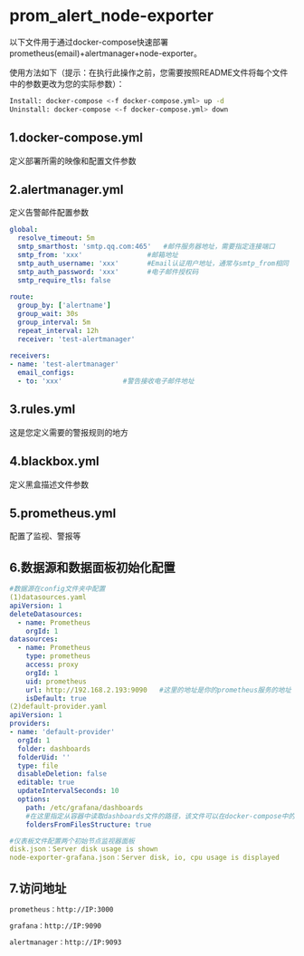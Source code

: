 # prom_alert_node-exporter

以下文件用于通过docker-compose快速部署prometheus(email)+alertmanager+node-exporter。

使用方法如下（提示：在执行此操作之前，您需要按照README文件将每个文件中的参数更改为您的实际参数）：

```sh
Install: docker-compose <-f docker-compose.yml> up -d
Uninstall: docker-compose <-f docker-compose.yml> down
```

## 1.docker-compose.yml
定义部署所需的映像和配置文件参数

## 2.alertmanager.yml

定义告警邮件配置参数

```yaml
global:
  resolve_timeout: 5m
  smtp_smarthost: 'smtp.qq.com:465'   #邮件服务器地址，需要指定连接端口
  smtp_from: 'xxx'                #邮箱地址
  smtp_auth_username: 'xxx'       #Email认证用户地址，通常与smtp_from相同
  smtp_auth_password: 'xxx'       #电子邮件授权码
  smtp_require_tls: false
 
route:
  group_by: ['alertname']
  group_wait: 30s
  group_interval: 5m
  repeat_interval: 12h
  receiver: 'test-alertmanager'
 
receivers:
- name: 'test-alertmanager'
  email_configs:
  - to: 'xxx'               #警告接收电子邮件地址
```

## 3.rules.yml

这是您定义需要的警报规则的地方

## 4.blackbox.yml

定义黑盒描述文件参数

## 5.prometheus.yml

配置了监视、警报等

## 6.数据源和数据面板初始化配置

```yaml
#数据源在config文件夹中配置
(1)datasources.yaml
apiVersion: 1
deleteDatasources:
  - name: Prometheus
    orgId: 1
datasources:
  - name: Prometheus
    type: prometheus
    access: proxy
    orgId: 1
    uid: prometheus
    url: http://192.168.2.193:9090   #这里的地址是你的prometheus服务的地址
    isDefault: true
(2)default-provider.yaml
apiVersion: 1
providers:
- name: 'default-provider'
  orgId: 1
  folder: dashboards
  folderUid: ''
  type: file
  disableDeletion: false
  editable: true
  updateIntervalSeconds: 10
  options:
    path: /etc/grafana/dashboards     
    #在这里指定从容器中读取dashboards文件的路径，该文件可以在docker-compose中的grafana挂载中找到yaml文件
    foldersFromFilesStructure: true

#仪表板文件配置两个初始节点监视器面板
disk.json：Server disk usage is shown
node-exporter-grafana.json：Server disk, io, cpu usage is displayed
```

## 7.访问地址

```sh
prometheus：http://IP:3000

grafana：http://IP:9090

alertmanager：http://IP:9093
```